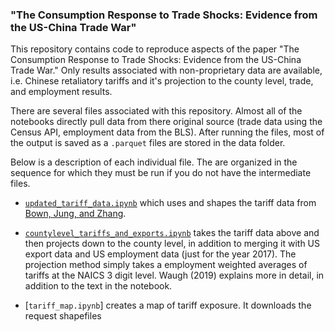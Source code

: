 ### "The Consumption Response to Trade Shocks: Evidence from the US-China Trade War"

This repository contains code to reproduce aspects of the paper "The Consumption Response to Trade Shocks: Evidence from the US-China Trade War." Only results associated with non-proprietary data are available, i.e. Chinese retaliatory tariffs and it's projection to the county level, trade, and employment results.

There are several files associated with this repository. Almost all of the notebooks directly pull data from there original source (trade data using the Census API, employment data from the BLS). After running the files, most of the output is saved as a  ``.parquet`` files are stored in the data folder.

Below is a description of each individual file. The are organized in the sequence for which they must be run if you do not have the intermediate files.

- [``updated_tariff_data.ipynb``](https://github.com/mwaugh0328/consumption_and_tradewar/blob/master/updated_tariff_data.ipynb) which uses and shapes the tariff data from [Bown, Jung, and Zhang](https://www.piie.com/blogs/trade-and-investment-policy-watch/trump-has-gotten-china-lower-its-tariffs-just-toward).

- [``countylevel_tariffs_and_exports.ipynb``](https://github.com/mwaugh0328/consumption_and_tradewar/blob/master/countylevel_tariffs_and_exports.ipynb) takes the tariff data above and then projects down to the county level, in addition to merging it with US export data and US employment data (just for the year 2017). The projection method simply takes a employment weighted averages of tariffs at the NAICS 3 digit level. Waugh (2019) explains more in detail, in addition to the text in the notebook.

 - [``tariff_map.ipynb``] creates a map of tariff exposure. It downloads the request shapefiles
